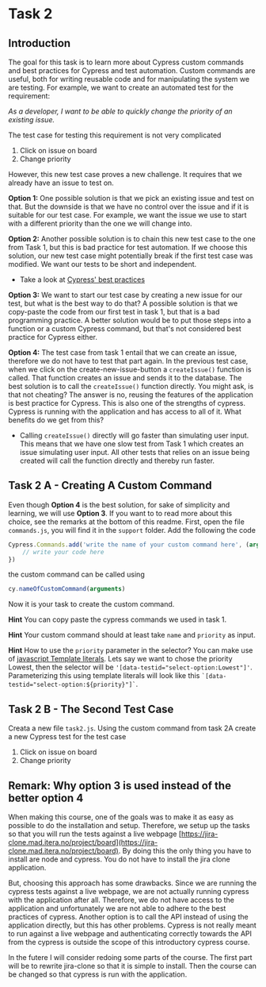 # Task 2
## Introduction
The goal for this task is to learn more about Cypress custom commands and best practices for Cypress and test automation. Custom commands are useful, both for writing reusable code and for manipulating the system we are testing. For example, we want to create an automated test for the requirement:

*As a developer, I want to be able to quickly change the priority of an existing issue.*

The test case for testing this requirement is not very complicated
1. Click on issue on board
2. Change priority

However, this new test case proves a new challenge. It requires that we already have an issue to test on. 

**Option 1:** One possible solution is that we pick an existing issue and test on that. But the downside is that we have no control over the issue and if it is suitable for our test case. For example, we want the issue we use to start with a different priority than the one we will change into. 

**Option 2:** Another possible solution is to chain this new test case to the one from Task 1, but this is bad practice for test automation. If we choose this solution, our new test case might potentially break if the first test case was modified. We want our tests to be short and independent. 
* Take a look at [Cypress' best practices](https://docs.cypress.io/guides/references/best-practices/#Having-tests-rely-on-the-state-of-previous-tests)

**Option 3:** We want to start our test case by creating a new issue for our test, but what is the best way to do that? A possible solution is that we copy-paste the code from our first test in task 1, but that is a bad programming practice. A better solution would be to put those steps into a function or a custom Cypress command, but that's not considered best practice for Cypress either. 

**Option 4:** The test case from task 1 entail that we can create an issue, therefore we do not have to test that part again. In the previous test case, when we click on the create-new-issue-button a `createIssue()` function is called. That function creates an issue and sends it to the database. The best solution is to call the `createIssue()` function directly. You might ask, is that not cheating? The answer is no, reusing the features of the application is best practice for Cypress. This is also one of the strengths of cypress. Cypress is running with the application and has access to all of it. What benefits do we get from this?
- Calling `createIssue()` directly will go faster than simulating user input. This means that we have one slow test from Task 1 which creates an issue simulating user input. All other tests that relies on an issue being created will call the function directly and thereby run faster.

## Task 2 A - Creating A Custom Command
Even though **Option 4** is the best solution, for sake of simplicity and learning, we will use **Option 3**. If you want to to read more about this choice, see the remarks at the bottom of this readme. First, open the file `commands.js`, you will find it in the `support` folder. Add the following the code
```javascript
Cypress.Commands.add('write the name of your custom command here', (arguments) => {
    // write your code here
})
```
the custom command can be called using 
```javascript
cy.nameOfCustomCommand(arguments)
```
Now it is your task to create the custom command. 

**Hint** You can copy paste the cypress commands we used in task 1.

**Hint** Your custom command should at least take `name` and `priority` as input. 

**Hint** How to use the `priority` parameter in the selector? You can make use of [javascript Template literals](https://developer.mozilla.org/en-US/docs/Web/JavaScript/Reference/Template_literals). Lets say we want to chose the priority Lowest, then the selector will be `'[data-testid="select-option:Lowest"]'`. Parameterizing this using template literals will look like this `` `[data-testid="select-option:${priority}"]` ``.

## Task 2 B - The Second Test Case

Creata a new file `task2.js`. Using the custom command from task 2A create a new Cypress test for the test case 
1. Click on issue on board
2. Change priority

## Remark: Why option 3 is used instead of the better option 4

When making this course, one of the goals was to make it as easy as possible to do the installation and setup. Therefore, we setup up the tasks so that you will run the tests against a live webpage [https://jira-clone.mad.itera.no/project/board](https://jira-clone.mad.itera.no/project/board). By doing this the only thing you have to install are node and cypress. You do not have to install the jira clone application. 

But, choosing this approach has some drawbacks. Since we are running the cypress tests against a live webpage, we are not actually running cypress with the application after all. Therefore, we do not have access to the application and unfortunately we are not able to adhere to the best practices of cypress. Another option is to call the API instead of using the application directly, but this has other problems. Cypress is not really meant to run against a live webpage and authenticating correctly towards the API from the cypress is outside the scope of this introductory cypress course. 

In the futere I will consider redoing some parts of the course. The first part will be to rewrite jira-clone so that it is simple to install. Then the course can be changed so that cypress is run with the application. 